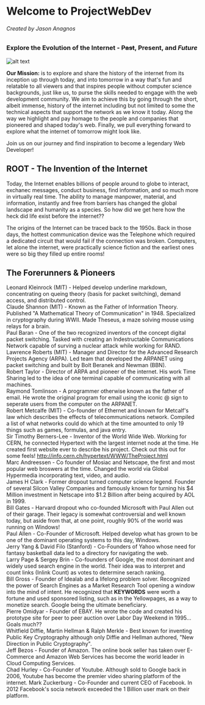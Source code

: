 # Welcome to **ProjectWebDev**
###### Created by Jason Anagnos
### Explore the Evolution of the Internet - ~~Past~~, **Present**, and **_Future_** 
![alt text](https://images.unsplash.com/photo-1451187580459-43490279c0fa?ixid=MnwxMjA3fDB8MHxzZWFyY2h8NHx8aW50ZXJuZXR8ZW58MHx8MHx8&ixlib=rb-1.2.1&auto=format&fit=crop&w=500&q=60 "nasa")  

**Our Mission:** is to explore and share the history of the internet from its inception up through today, and into tomorrow in a way that's fun and relatable to all viewers and that  inspires people without computer science backgrounds, just like us, to purse the skills needed to engage with the web development community. We aim to achieve this by going through the short, albeit immense, history of the internet including but not limited to some the technical aspects that support the network as we know it today. Along the way we highlight and pay homage to the people and companies that pioneered and shaped today's web. Finally, we pull everything forward to explore what the internet of tomorrow might look like.  

Join us on our journey and find inspiration to become a legendary Web Developer!

## ROOT - The Invention of the Internet

Today, the Internet enables billions of people around to globe to interact, exchanec messages, conduct business, find information, and so much more in virtually real time.
The ability to manage manpower, material, and information, instantly and free from barriers has changed the global landscape and humanity as a species. So how did we get here how the heck did life exist before the internet??

The origins of the Internet can be traced back to the 1950s. Back in those days, the hottest communication device was the Telephone which required a dedicated circuit that would fail if the connection was broken. Computers, let alone the internet, were practically science fiction and the earliest ones were so big they filled up entire rooms!


## The Forerunners & Pioneers
Leonard Kleinrock (MIT) - Helped develop underline markdown, concentrating on queing theory (basis for packet switching), demand access, and distributed control.  
Claude Shannon (MIT) - Known as the Father of Information Theory. Published "A Mathematical Theory of Communication" in 1948. Specialized in cryptography during WWII. Made Theseus, a maze solving mouse using relays for a brain.  
Paul Baran - One of the two recognized inventors of the concept digital packet switching. Tasked with creating an Indestructable Communications Network capable of surving a nuclear attack while working for RAND.  
Lawrence Roberts (MIT) - Manager and Director for the Advanced Research Projects Agency (ARPA). Led team that developed the ARPANET using packet switching and built by Bolt Beranek and Newman (BBN).  
Robert Taylor - Director of ARPA and pioneer of the internet. His work Time Sharing led to the idea of one terminal capable of communicating with all machines.  
Raymond Tomlinson - A programmer otherwise known as the father of email. He wrote the original program for email using the iconic @ sign to seperate users from the computer on the ARPANET.  
Robert Metcalfe (MIT) - Co-founder of Ethernet and known for Metcalf's law which describes the effects of telecommunications network. Compiled a list of what networks could do which at the time amounted to only 19 things such as games, formulas, and java entry.  
Sir Timothy Berners-Lee - Inventor of the World Wide Web. Working for CERN, he connected Hypertext with the largest internet node at the time. He created first website ever to describe his project. Check out this out for some feels! http://info.cern.ch/hypertext/WWW/TheProject.html  
Marc Andreessen - Co founder of Mosiac and Netscape, the first and most popular web broswers at the time. Changed the world via Global Hypermedia incorporating text, video, and audio.  
James H Clark - Former dropout turned computer science legend. Founder of several Silcon Valley Companies and famously known for turning his $4 Million investment in Netscape into $1.2 Billion after being acquired by AOL in 1999.  
Bill Gates - Harvard dropout who co-founded Microsoft with Paul Allen out of their garage. Their legacy is somewhat controversial and well known today, but aside from that, at one point, roughly 90% of the world was running on Windows!  
Paul Allen - Co-Founder of Microsoft. Helped develop what has grown to be one of the dominant operating systems to this day, Windows.  
Jerry Yang & David Filo (Stanford) - Co-Founders of Yahoo whose need for fantasy basketball data led to a directory for navigating the web.  
Larry Page & Sergey Brin - Co-founders of Google, the most dominant and widely used search engine in the world. Their idea was to interpret and count links (Inlink Count) as votes to determine serach ranking.  
Bill Gross - Founder of Idealab and a lifelong problem solver. Recognized the power of Search Engines as a Market Research Tool opening a window into the mind of intent. He recognized that **KEYWORDS** were worth a fortune and used sponsored listing, such as in the Yellowpages, as a way to monetize search. Google being the ultimate beneficiary.  
Pierre Omidyar - Founder of EBAY. He wrote the code and created his prototype site for peer to peer auction over Labor Day Weekend in 1995... Goals much??  
Whitfield Diffie, Martin Hellman & Ralph Merkle - Best known for inventing Public Key Cryptography although only Diffie and Hellman authored, "New Direction in Public Cryptography".  
Jeff Bezos - Founder of Amazon. The online book seller has taken over E-Commerce and Amazon Web Services has become the world leader in Cloud Computing Services.  
Chad Hurley - Co-Founder of Youtube. Although sold to Google back in 2006, Youtube has become the premier video sharing platform of the internet.
Mark Zuckerburg - Co-Founder and current CEO of Facebook. In 2012 Facebook's socia network exceeded the 1 Billion user mark on their platform. 


